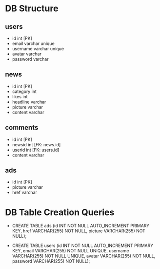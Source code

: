 # DB Structure

## users

- id int [PK]
- email varchar unique
- username varchar unique
- avatar varchar
- password varchar

## news

- id int [PK]
- category int
- likes int
- headline varchar
- picture varchar
- content varchar

## comments

- id int [PK]
- newsid int [FK: news.id]
- userid int [FK: users.id]
- content varchar

## ads

- id int [PK]
- picture varchar
- href varchar

# DB Table Creation Queries

- CREATE TABLE ads (id INT NOT NULL AUTO_INCREMENT PRIMARY KEY, href VARCHAR(255) NOT NULL, picture VARCHAR(255) NOT NULL);

- CREATE TABLE users (id INT NOT NULL AUTO_INCREMENT PRIMARY KEY, email VARCHAR(255) NOT NULL UNIQUE, username VARCHAR(255) NOT NULL UNIQUE, avatar VARCHAR(255) NOT NULL, password VARCHAR(255) NOT NULL);
